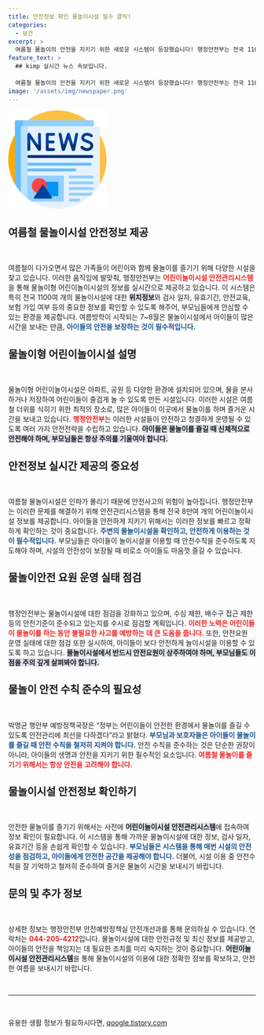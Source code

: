 ```yaml
---
title: 안전정보 확인 물놀이시설 필수 클릭!
categories:
  - 보건
excerpt: >
  여름철 물놀이의 안전을 지키기 위한 새로운 시스템이 등장했습니다! 행정안전부는 전국 1100여 개 물놀이시설의 위치와 안전정보를 실시간 제공하며, 어린이들이 안전하게 여름을 즐길 수 있도록 철저한 점검과 관리에 나섭니다.
feature_text: >
  ## kimp 실시간 뉴스 속보입니다.

  여름철 물놀이의 안전을 지키기 위한 새로운 시스템이 등장했습니다! 행정안전부는 전국 1100여 개 물놀이시설의 위치와 안전정보를 실시간 제공하며, 어린이들이 안전하게 여름을 즐길 수 있도록 철저한 점검과 관리에 나섭니다.
image: '/assets/img/newspaper.png'
---
```


<p><img src="/assets/img/newspaper.png" alt="kimplant 속보" /></p>

<h2 data-ke-size="size26">여름철 물놀이시설 안전정보 제공</h2>

<p data-ke-size="size16">&nbsp;</p>

<p>여름철이 다가오면서 많은 가족들이 어린이와 함께 물놀이를 즐기기 위해 다양한 시설을 찾고 있습니다. 이러한 움직임에 발맞춰, 행정안전부는 <b><span style="color: #ee2323;">어린이놀이시설 안전관리시스템</span></b>을 통해 물놀이형 어린이놀이시설의 정보를 실시간으로 제공하고 있습니다. 이 시스템은 특히 전국 1100여 개의 물놀이시설에 대한 <b><span style="background-color: #21538527;">위치정보</span></b>와 검사 일자, 유효기간, 안전교육, 보험 가입 여부 등의 중요한 정보를 확인할 수 있도록 해주어, 부모님들에게 안심할 수 있는 환경을 제공합니다. 여름방학이 시작되는 7~8월은 물놀이시설에서 아이들이 많은 시간을 보내는 만큼, <b><span style="color: #1a5490;">아이들의 안전을 보장하는 것이 필수적입니다.</span></b></p>

<h2 data-ke-size="size26">물놀이형 어린이놀이시설 설명</h2>

<p data-ke-size="size16">&nbsp;</p>

<p>물놀이형 어린이놀이시설은 아파트, 공원 등 다양한 환경에 설치되어 있으며, 물을 분사하거나 저장하여 어린이들이 즐겁게 놀 수 있도록 만든 시설입니다. 이러한 시설은 여름철 더위를 식히기 위한 최적의 장소로, 많은 아이들이 이곳에서 물놀이를 하며 즐거운 시간을 보내고 있습니다. <b><span style="color: #ee2323;">행정안전부</span></b>는 이러한 시설들이 안전하고 청결하게 운영될 수 있도록 여러 가지 안전전략을 수립하고 있습니다. <b><span style="background-color: #21538527;">아이들은 물놀이를 즐길 때 신체적으로 안전해야 하며, 부모님들은 항상 주의를 기울여야 합니다.</span></b></p>

<h2 data-ke-size="size26">안전정보 실시간 제공의 중요성</h2>

<p data-ke-size="size16">&nbsp;</p>

<p>여름철 물놀이시설은 인파가 몰리기 때문에 안전사고의 위험이 높아집니다. 행정안전부는 이러한 문제를 해결하기 위해 안전관리시스템을 통해 전국 8만여 개의 어린이놀이시설 정보를 제공합니다. 아이들을 안전하게 지키기 위해서는 이러한 정보를 빠르고 정확하게 확인하는 것이 중요합니다. <b><span style="color: #1a5490;">주변의 물놀이시설을 확인하고, 안전하게 이용하는 것이 필수적입니다.</span></b> 부모님들은 아이들이 놀이시설을 이용할 때 안전수칙을 준수하도록 지도해야 하며, 시설의 안전성이 보장될 때 비로소 아이들도 마음껏 즐길 수 있습니다.</p>

<h2 data-ke-size="size26">물놀이안전 요원 운영 실태 점검</h2>

<p data-ke-size="size16">&nbsp;</p>

<p>행정안전부는 물놀이시설에 대한 점검을 강화하고 있으며, 수심 제한, 배수구 접근 제한 등의 안전기준이 준수되고 있는지를 수시로 점검할 계획입니다. <b><span style="color: #ee2323;">이러한 노력은 어린이들이 물놀이를 하는 동안 불필요한 사고를 예방하는 데 큰 도움을 줍니다.</span></b> 또한, 안전요원 운영 실태에 대한 점검 또한 실시하여, 아이들이 보다 안전하게 놀이시설을 이용할 수 있도록 하고 있습니다. <b><span style="background-color: #21538527;">물놀이시설에서 반드시 안전요원이 상주하여야 하며, 부모님들도 이 점을 주의 깊게 살펴봐야 합니다.</span></b></p>

<h2 data-ke-size="size26">물놀이 안전 수칙 준수의 필요성</h2>

<p data-ke-size="size16">&nbsp;</p>

<p>박명균 행안부 예방정책국장은 “정부는 어린이들이 안전한 환경에서 물놀이를 즐길 수 있도록 안전관리에 최선을 다하겠다”라고 밝혔다. <b><span style="color: #1a5490;">부모님과 보호자들은 아이들이 물놀이를 즐길 때 안전 수칙을 철저히 지켜야 합니다.</span></b> 안전 수칙을 준수하는 것은 단순한 권장이 아니라, 아이들의 생명과 안전을 지키기 위한 필수적인 요소입니다. <b><span style="color: #ee2323;">여름철 물놀이를 즐기기 위해서는 항상 안전을 고려해야 합니다.</span></b></p>

<h2 data-ke-size="size26">물놀이시설 안전정보 확인하기</h2>

<p data-ke-size="size16">&nbsp;</p>

<p>안전한 물놀이를 즐기기 위해서는 사전에 <b><span style="background-color: #21538527;">어린이놀이시설 안전관리시스템</span></b>에 접속하여 정보 확인이 필요합니다. 이 시스템을 통해 가까운 물놀이시설에 대한 정보, 검사 일자, 유효기간 등을 손쉽게 확인할 수 있습니다. <b><span style="color: #1a5490;">부모님들은 시스템을 통해 매번 시설의 안전성을 점검하고, 아이들에게 안전한 공간을 제공해야 합니다.</span></b> 더불어, 시설 이용 중 안전수칙을 잘 기억하고 철저히 준수하여 즐거운 물놀이 시간을 보내시기 바랍니다.</p>

<h2 data-ke-size="size26">문의 및 추가 정보</h2>

<p data-ke-size="size16">&nbsp;</p>

<p>상세한 정보는 행정안전부 안전예방정책실 안전개선과를 통해 문의하실 수 있습니다. 연락처는 <b><span style="color: #ee2323;">044-205-4212</span></b>입니다. 물놀이시설에 대한 안전규정 및 최신 정보를 제공받고, 아이들의 안전을 책임지는 데 필요한 조치를 미리 숙지하는 것이 중요합니다. <b><span style="background-color: #21538527;">어린이놀이시설 안전관리시스템</span></b>을 통해 물놀이시설의 이용에 대한 정확한 정보를 확보하고, 안전한 여름을 보내시기 바랍니다.</p>

<p data-ke-size="size16">&nbsp;</p>

<hr>

<p data-ke-size="size16">&nbsp;</p>
유용한 생활 정보가 필요하시다면, <a href="https://qoogle.tistory.com" rel="dofollow">qoogle.tistory.com</a>


